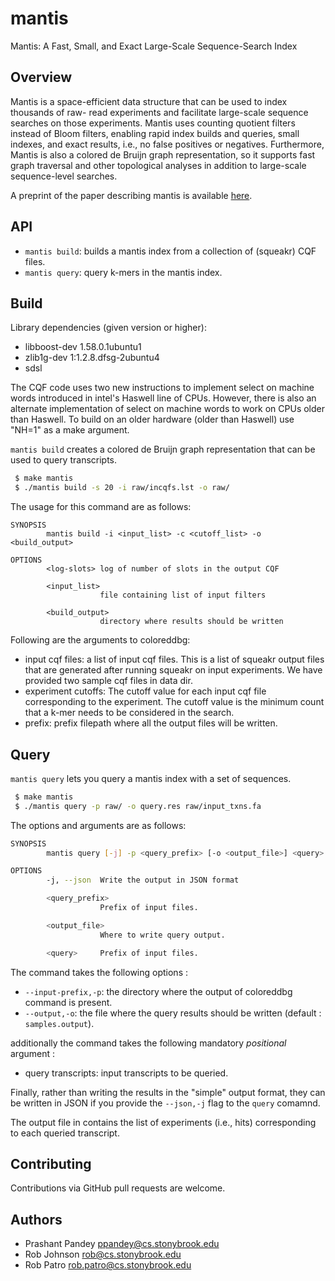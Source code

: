 # mantis
Mantis: A Fast, Small, and Exact Large-Scale Sequence-Search Index

Overview
--------

Mantis is a space-efficient data structure that can be used to index thousands of raw-
read experiments and facilitate large-scale sequence searches on those experiments. Mantis uses counting quotient
filters instead of Bloom filters, enabling rapid index builds and queries, small indexes, and exact results, i.e., no
false positives or negatives. Furthermore, Mantis is also a colored de Bruijn graph representation, so it supports fast
graph traversal and other topological analyses in addition to large-scale sequence-level searches.

A preprint of the paper describing mantis is available [here](https://www.biorxiv.org/content/biorxiv/early/2017/11/10/217372.full.pdf).

API
--------
* `mantis build`: builds a mantis index from a collection of (squeakr) CQF files.
* `mantis query`: query k-mers in the mantis index.

Build
-------

Library dependencies (given version or higher):
 - libboost-dev 1.58.0.1ubuntu1
 - zlib1g-dev 1:1.2.8.dfsg-2ubuntu4
 - sdsl

The CQF code uses two new instructions to implement select on machine words
introduced in intel's Haswell line of CPUs. However, there is also an alternate
implementation of select on machine words to work on CPUs older than Haswell.
To build on an older hardware (older than Haswell) use "NH=1" as a make argument.

`mantis build` creates a colored de Bruijn graph representation that can be used to query transcripts.

```bash
 $ make mantis
 $ ./mantis build -s 20 -i raw/incqfs.lst -o raw/
```
The usage for this command are as follows:

```
SYNOPSIS
        mantis build -i <input_list> -c <cutoff_list> -o <build_output>

OPTIONS
        <log-slots> log of number of slots in the output CQF

        <input_list>
                    file containing list of input filters

        <build_output>
                    directory where results should be written
```

 Following are the arguments to coloreddbg:
 - input cqf files: a list of input cqf files. This is a list of squeakr output files that are generated after running squeakr on input experiments. We have provided two sample cqf files in data dir.
 - experiment cutoffs: The cutoff value for each input cqf file corresponding to the experiment. The cutoff value is the minimum count that a k-mer needs to be considered in the search.
 - prefix: prefix filepath where all the output files will be written.

Query
-------

`mantis query` lets you query a mantis index with a set of sequences.

```bash
 $ make mantis
 $ ./mantis query -p raw/ -o query.res raw/input_txns.fa
```

The options and arguments are as follows:

```bash
SYNOPSIS
        mantis query [-j] -p <query_prefix> [-o <output_file>] <query>

OPTIONS
        -j, --json  Write the output in JSON format

        <query_prefix>
                    Prefix of input files.

        <output_file>
                    Where to write query output.

        <query>     Prefix of input files.
```

 The command takes the following options :
 - `--input-prefix,-p`: the directory where the output of coloreddbg command is present.
 - `--output,-o`: the file where the query results should be written (default : `samples.output`).
 
 additionally the command takes the following mandatory _positional_ argument :
 - query transcripts: input transcripts to be queried.

 Finally, rather than writing the results in the "simple" output format, they can be written in JSON if you
 provide the `--json,-j` flag to the `query` comamnd.
 
The output file in contains the list of experiments (i.e., hits) corresponding to each queried transcript.

Contributing
------------
Contributions via GitHub pull requests are welcome.


Authors
-------
- Prashant Pandey <ppandey@cs.stonybrook.edu>
- Rob Johnson <rob@cs.stonybrook.edu>
- Rob Patro <rob.patro@cs.stonybrook.edu>
